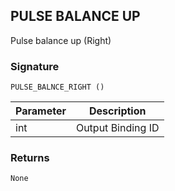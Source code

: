 ## PULSE BALANCE UP

Pulse balance up (Right)


### Signature

`PULSE_BALNCE_RIGHT ()`


| Parameter | Description |
| --- | --- |
| int | Output Binding ID |


### Returns

`None`